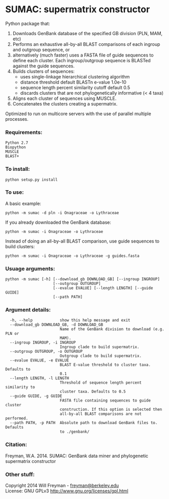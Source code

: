 
# SUMAC: supermatrix constructor


Python package that:   

1. Downloads GenBank database of the specified GB division (PLN, MAM, etc)  
2. Performs an exhaustive all-by-all BLAST comparisons of each ingroup and outgroup sequence, or  
3. alternatively (much faster) uses a FASTA file of guide sequences to define each cluster. 
Each ingroup/outgroup sequence is BLASTed against the guide sequences.  
4. Builds clusters of sequences:  
    - uses single-linkage hierarchical clustering algorithm  
    - distance threshold default BLASTn e-value 1.0e-10  
    - sequence length percent similarity cutoff default 0.5  
    - discards clusters that are not phylogenetically informative (< 4 taxa)  
5. Aligns each cluster of sequences using MUSCLE.  
6. Concatenates the clusters creating a supermatrix.  

Optimized to run on multicore servers with the use of parallel multiple processes.

### Requirements:

    Python 2.7
    Biopython
    MUSCLE
    BLAST+

### To install: 

    python setup.py install

### To use:

A basic example:

    python -m sumac -d pln -i Onagraceae -o Lythraceae

If you already downloaded the GenBank database:

    python -m sumac -i Onagraceae -o Lythraceae

Instead of doing an all-by-all BLAST comparison, use guide sequences to build clusters:

    python -m sumac -i Onagraceae -o Lythraceae -g guides.fasta

### Usuage arguments:

    python -m sumac [-h] [--download_gb DOWNLOAD_GB] [--ingroup INGROUP]
                         [--outgroup OUTGROUP] 
                         [--evalue EVALUE] [--length LENGTH] [--guide GUIDE]
                         [--path PATH]

### Argument details:

      -h, --help            show this help message and exit
      --download_gb DOWNLOAD_GB, -d DOWNLOAD_GB
                            Name of the GenBank division to download (e.g. PLN or
                            MAM).
      --ingroup INGROUP, -i INGROUP
                            Ingroup clade to build supermatrix.
      --outgroup OUTGROUP, -o OUTGROUP
                            Outgroup clade to build supermatrix.
      --evalue EVALUE, -e EVALUE
                            BLAST E-value threshold to cluster taxa. Defaults to
                            0.1
      --length LENGTH, -l LENGTH
                            Threshold of sequence length percent similarity to
                            cluster taxa. Defaults to 0.5
      --guide GUIDE, -g GUIDE
                            FASTA file containing sequences to guide cluster
                            construction. If this option is selected then
                            all-by-all BLAST comparisons are not performed.
      --path PATH, -p PATH  Absolute path to download GenBank files to. Defaults
                            to ./genbank/

### Citation:

Freyman, W.A. 2014. SUMAC: GenBank data miner and phylogenetic supermatrix constructor

### Other stuff:

Copyright 2014 Will Freyman - freyman@berkeley.edu  
License: GNU GPLv3 http://www.gnu.org/licenses/gpl.html
